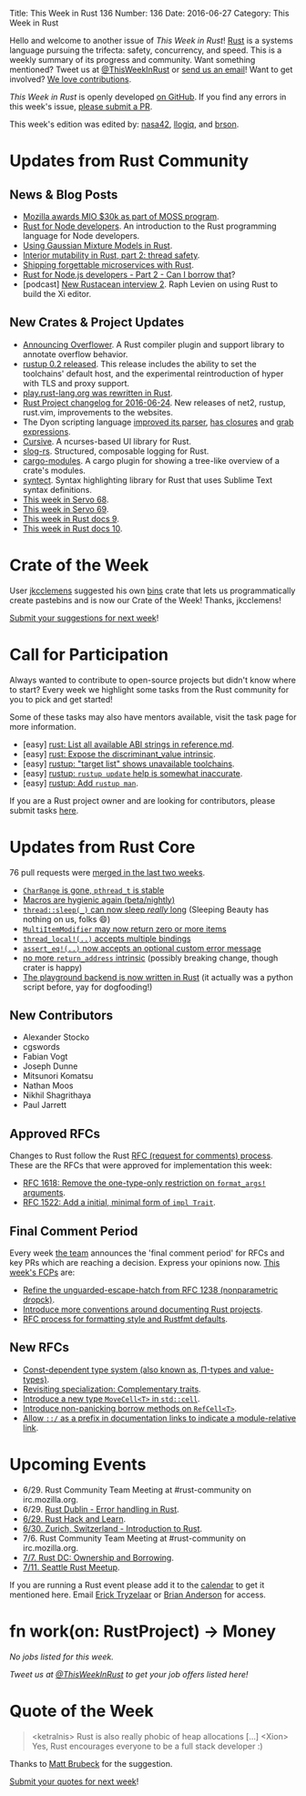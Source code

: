 Title: This Week in Rust 136
Number: 136
Date: 2016-06-27
Category: This Week in Rust

Hello and welcome to another issue of *This Week in Rust*!
[Rust](http://rust-lang.org) is a systems language pursuing the trifecta:
safety, concurrency, and speed. This is a weekly summary of its progress and
community. Want something mentioned? Tweet us at [@ThisWeekInRust](https://twitter.com/ThisWeekInRust) or [send us an
email](mailto:corey@octayn.net?subject=This%20Week%20in%20Rust%20Suggestion)!
Want to get involved? [We love
contributions](https://github.com/rust-lang/rust/blob/master/CONTRIBUTING.md).

*This Week in Rust* is openly developed [on GitHub](https://github.com/cmr/this-week-in-rust).
If you find any errors in this week's issue, [please submit a PR](https://github.com/cmr/this-week-in-rust/pulls).

This week's edition was edited by: [nasa42](https://github.com/nasa42), [llogiq](https://github.com/llogiq), and [brson](https://github.com/brson).

# Updates from Rust Community

## News & Blog Posts

* [Mozilla awards MIO $30k as part of MOSS program](https://blog.mozilla.org/blog/2016/06/22/mozilla-awards-385000-to-open-source-projects-as-part-of-moss-mission-partners-program/).
* [Rust for Node developers](https://github.com/Mercateo/rust-for-node-developers). An introduction to the Rust programming language for Node developers.
* [Using Gaussian Mixture Models in Rust](https://athemathmo.github.io/2016/06/24/using-gmm-in-rust.html).
* [Interior mutability in Rust, part 2: thread safety](https://ricardomartins.cc/2016/06/25/interior-mutability-thread-safety).
* [Shipping forgettable microservices with Rust](https://precompile.com/2016/06/23/shipping-forgettable-microservices-with-rust.html).
* [Rust for Node.js developers - Part 2 - Can I borrow that](http://fredrik.anderzon.se/2016/06/17/rust-for-node-js-developers-part-2-can-i-borrow-that/)?
* [podcast] [New Rustacean interview 2](http://www.newrustacean.com/show_notes/interview/_2/part_1/index.html). Raph Levien on using Rust to build the Xi editor.

## New Crates & Project Updates

* [Announcing Overflower](https://llogiq.github.io/2016/06/24/overflower.html). A Rust compiler plugin and support library to annotate overflow behavior.
* [rustup 0.2 released](https://internals.rust-lang.org/t/beta-testing-rustup-rs/3316/137?u=brson).
  This release includes the ability to set the toolchains' default
  host, and the experimental reintroduction of hyper with TLS and
  proxy support.
* [play.rust-lang.org was rewritten in Rust](https://github.com/rust-lang/rust-playpen/pull/187).
* [Rust Project changelog for 2016-06-24](https://users.rust-lang.org/t/rust-project-changelog-for-2016-06-24/6323).
  New releases of net2, rustup, rust.vim, improvements to the websites.
* The Dyon scripting language [improved its parser](https://github.com/PistonDevelopers/dyon/pull/311),
  [has closures](https://github.com/PistonDevelopers/dyon/pull/313) and [grab expressions](https://github.com/PistonDevelopers/dyon/pull/318).
* [Cursive](https://github.com/gyscos/Cursive). A ncurses-based UI library for Rust.
* [slog-rs](https://github.com/dpc/slog-rs). Structured, composable logging for Rust.
* [cargo-modules](https://github.com/regexident/cargo-modules). A cargo plugin for showing a tree-like overview of a crate's modules.
* [syntect](https://github.com/trishume/syntect). Syntax highlighting library for Rust that uses Sublime Text syntax definitions.
* [This week in Servo 68](https://blog.servo.org/2016/06/20/twis-68/).
* [This week in Servo 69](https://blog.servo.org/2016/06/27/twis-69/).
* [This week in Rust docs 9](https://guillaumegomez.github.io/this-week-in-rust-docs/blog/this-week-in-rust-docs-9).
* [This week in Rust docs 10](https://guillaumegomez.github.io/this-week-in-rust-docs/blog/this-week-in-rust-docs-10).

# Crate of the Week

User [jkcclemens](https://users.rust-lang.org/users/jkcclemens) suggested his own [bins](https://crates.io/crates/bins) crate that lets us programmatically create pastebins and is now our Crate of the Week! Thanks, jkcclemens!

[Submit your suggestions for next week][submit_crate]!

[submit_crate]: https://users.rust-lang.org/t/crate-of-the-week/2704

# Call for Participation

Always wanted to contribute to open-source projects but didn't know where to start?
Every week we highlight some tasks from the Rust community for you to pick and get started!

Some of these tasks may also have mentors available, visit the task page for more information.

* [easy] [rust: List all available ABI strings in reference.md](https://github.com/rust-lang/rust/issues/34267).
* [easy] [rust: Expose the discriminant_value intrinsic](https://github.com/rust-lang/rust/issues/24263#issuecomment-228217702).
* [easy] [rustup: "target list" shows unavailable toolchains](https://github.com/rust-lang-nursery/rustup.rs/issues/299#issuecomment-228215543).
* [easy] [rustup: `rustup update` help is somewhat inaccurate](https://github.com/rust-lang-nursery/rustup.rs/issues/528#issuecomment-228216395).
* [easy] [rustup: Add `rustup man`](https://github.com/rust-lang-nursery/rustup.rs/issues/490#issuecomment-228220481).

If you are a Rust project owner and are looking for contributors, please submit tasks [here][guidelines].

[guidelines]: https://users.rust-lang.org/t/twir-call-for-participation/4821

# Updates from Rust Core

76 pull requests were [merged in the last two weeks][merged].

[merged]: https://github.com/issues?q=is%3Apr+org%3Arust-lang+is%3Amerged+merged%3A2016-06-20..2016-06-27

* [`CharRange` is gone, `pthread_t` is stable](https://github.com/rust-lang/rust/pull/34399)
* [Macros are hygienic again (beta/nightly)](https://github.com/rust-lang/rust/pull/34374)
* [`thread::sleep(_)` can now sleep *really* long](https://github.com/rust-lang/rust/pull/34363) (Sleeping Beauty has nothing on us, folks :smile:)
* [`MultiItemModifier` may now return zero or more items](https://github.com/rust-lang/rust/pull/34253)
* [`thread_local!(..)` accepts multiple bindings](https://github.com/rust-lang/rust/pull/34077)
* [`assert_eq!(..)` now accepts an optional custom error message](https://github.com/rust-lang/rust/pull/33976)
* [no more `return_address` intrinsic](https://github.com/rust-lang/rust/pull/34491) (possibly breaking change, though crater is happy)
* [The playground backend is now written in Rust](https://github.com/rust-lang/rust-playpen/pull/187) (it actually was a python script before, yay for dogfooding!)

## New Contributors

* Alexander Stocko
* cgswords
* Fabian Vogt
* Joseph Dunne
* Mitsunori Komatsu
* Nathan Moos
* Nikhil Shagrithaya
* Paul Jarrett

## Approved RFCs

Changes to Rust follow the Rust [RFC (request for comments)
process](https://github.com/rust-lang/rfcs#rust-rfcs). These
are the RFCs that were approved for implementation this week:

* [RFC 1618: Remove the one-type-only restriction on `format_args!` arguments](https://github.com/rust-lang/rfcs/pull/1618).
* [RFC 1522: Add a initial, minimal form of `impl Trait`](https://github.com/rust-lang/rfcs/pull/1522).

## Final Comment Period

Every week [the team](https://www.rust-lang.org/team.html) announces the
'final comment period' for RFCs and key PRs which are reaching a
decision. Express your opinions now. [This week's FCPs][fcp] are:

[fcp]: https://github.com/rust-lang/rfcs/labels/final-comment-period

* [Refine the unguarded-escape-hatch from RFC 1238 (nonparametric dropck)](https://github.com/rust-lang/rfcs/pull/1327).
* [Introduce more conventions around documenting Rust projects](https://github.com/rust-lang/rfcs/pull/1574).
* [RFC process for formatting style and Rustfmt defaults](https://github.com/rust-lang/rfcs/pull/1607).

## New RFCs

* [Const-dependent type system (also known as, Π-types and value-types)](https://github.com/rust-lang/rfcs/pull/1657).
* [Revisiting specialization: Complementary traits](https://github.com/rust-lang/rfcs/pull/1658).
* [Introduce a new type `MoveCell<T>` in `std::cell`](https://github.com/rust-lang/rfcs/pull/1659).
* [Introduce non-panicking borrow methods on `RefCell<T>`](https://github.com/rust-lang/rfcs/pull/1660).
* [Allow `::/` as a prefix in documentation links to indicate a module-relative link](https://github.com/rust-lang/rfcs/pull/1661).

# Upcoming Events

* 6/29. Rust Community Team Meeting at #rust-community on irc.mozilla.org.
* 6/29. [Rust Dublin - Error handling in Rust](http://www.meetup.com/Rust-Dublin/events/232035542/).
* [6/29. Rust Hack and Learn](http://www.meetup.com/opentechschool-berlin/events/231600336/).
* [6/30. Zurich, Switzerland - Introduction to Rust](http://www.meetup.com/Mozilla-Meetup-Switzerland/events/231268531/).
* 7/6. Rust Community Team Meeting at #rust-community on irc.mozilla.org.
* [7/7. Rust DC: Ownership and Borrowing](http://www.meetup.com/RustDC/events/231562147/).
* [7/11. Seattle Rust Meetup](https://www.eventbrite.com/e/mozilla-rust-seattle-meetup-tickets-12222326307?aff=erelexporg).

If you are running a Rust event please add it to the [calendar] to get
it mentioned here. Email [Erick Tryzelaar][erickt] or [Brian
Anderson][brson] for access.

[calendar]: https://www.google.com/calendar/embed?src=apd9vmbc22egenmtu5l6c5jbfc%40group.calendar.google.com
[erickt]: mailto:erick.tryzelaar@gmail.com
[brson]: mailto:banderson@mozilla.com

# fn work(on: RustProject) -> Money

*No jobs listed for this week.*

*Tweet us at [@ThisWeekInRust](https://twitter.com/ThisWeekInRust) to get your job offers listed here!*

# Quote of the Week

> <ketralnis\> Rust is also really phobic of heap allocations […]
> <Xion\> Yes, Rust encourages everyone to be a full stack developer :)

Thanks to [Matt Brubeck](https://users.rust-lang.org/users/mbrubeck) for the suggestion.

[Submit your quotes for next week][submit]!

[submit]: http://users.rust-lang.org/t/twir-quote-of-the-week/328
